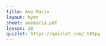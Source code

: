 ```yaml
---
title: Ave Maria
layout: hymn
sheet: avemaria.pdf
lesson: 28
quizlet: https://quizlet.com/_h82py
---
```

